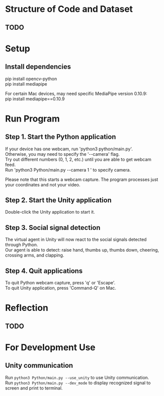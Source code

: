 # Structure of Code and Dataset

## TODO 

# Setup 
## Install dependencies 
pip install opencv-python  
pip install mediapipe

For certain Mac devices, may need specific MediaPipe version 0.10.9:   
pip install mediapipe==0.10.9

# Run Program  

## Step 1. Start the Python application 
If your device has one webcam, run 'python3 python/main.py'.  
Otherwise, you may need to specify the '--camera' flag.  
Try out different numbers (0, 1, 2, etc.) until you are able to get webcam feed.  
Run 'python3 Python/main.py --camera 1 ' to specify camera.

Please note that this starts a webcam capture. The program processes just your coordinates and not your video.  

## Step 2. Start the Unity application
Double-click the Unity application to start it.   

## Step 3. Social signal detection 
The virtual agent in Unity will now react to the social signals detected through Python.  
Our agent is able to detect: raise hand, thumbs up, thumbs down, cheering, crossing arms, and clapping. 

## Step 4. Quit applications
To quit Python webcam capture, press 'q' or 'Escape'.  
To quit Unity application, press 'Command-Q' on Mac. 

# Reflection

## TODO

# For Development Use

## Unity communication 
Run ```python3 Python/main.py --use_unity``` to use Unity communication.  
Run ```python3 Python/main.py --dev_mode``` to display recognized signal to screen and print to terminal. 